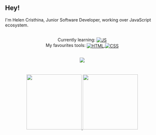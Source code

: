 ## Hey!
I'm Helen Cristhina, Junior Software Developer, working over JavaScript ecosystem.

<div align="center" style="display: inline_block"><br>
  Currently learning: <a href="https://www.linkedin.com/in/hcristha/"><img align="center" alt="JS" src="https://img.shields.io/badge/JavaScript-323330?style=for-the-badge&logo=javascript&logoColor=F7DF1E"></a><br>
  My favourites tools: <a href="https://www.linkedin.com/in/hcristha/"><img align="center" alt="HTML" src="https://img.shields.io/badge/HTML5-E34F26?style=for-the-badge&logo=html5&logoColor=white">
  <img align="center" alt="CSS" src="https://img.shields.io/badge/CSS3-1572B6?style=for-the-badge&logo=css3&logoColor=white"></a><br>
</div>

 ## 
  
<div align="center">
  <a href="https://www.linkedin.com/in/hcristha/" target="_blank"><img src="https://img.shields.io/badge/-LinkedIn-%230077B5?style=for-the-badge&logo=linkedin&logoColor=white" target="_blank"></a>   
</div>
 
 #
 
 <div align="center">
  <a href="https://www.linkedin.com/in/hcristha/">
  <img height="180em" src="https://github-readme-stats.vercel.app/api?username=hcristha&show_icons=true&theme=cobalt&include_all_commits=true&count_private=true"/>
  <img height="180em" src="https://github-readme-stats.vercel.app/api/top-langs/?username=hcristha&layout=compact&langs_count=16&theme=cobalt"/>
  </a>
</div>
